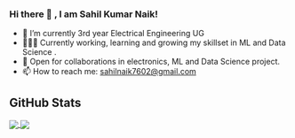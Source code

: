 <p style="text-align:center">
  
<p>
  
### Hi there 👋 , I am Sahil Kumar Naik! 
- 🔭 I’m currently 3rd year Electrical Engineering UG
- 👨🏽‍💻 Currently working, learning and growing my skillset in ML and Data Science .
- 🤝 Open for collaborations in electronics, ML and Data Science project.
- 📫 How to reach me: sahilnaik7602@gmail.com


## GitHub Stats
<a href="https://github.com/anuraghazra/github-readme-stats">
  <img align = "center" src="https://github-readme-stats.vercel.app/api/?username=Sahil-Naik7602&theme=radical&layout=compact&show_icons=True" />
</a>
<a href="https://github.com/anuraghazra/convoychat">
  <img align = "center" src="https://github-readme-stats.vercel.app/api/top-langs/?username=Sahil-Naik7602&theme=radical&layout=default&langs_count=3" />
</a>




